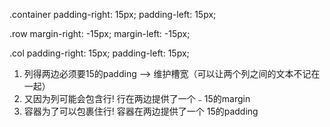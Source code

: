 .container
    padding-right: 15px;
    padding-left: 15px;
       
.row 
    margin-right: -15px;
    margin-left: -15px;

.col
    padding-right: 15px;
    padding-left: 15px;

1. 列得两边必须要15的padding --> 维护槽宽（可以让两个列之间的文本不记在一起）
2. 又因为列可能会包含行!   行在两边提供了一个﹣15的margin
3. 容器为了可以包裹住行!   容器在两边提供了一个 15的padding
    
            
        